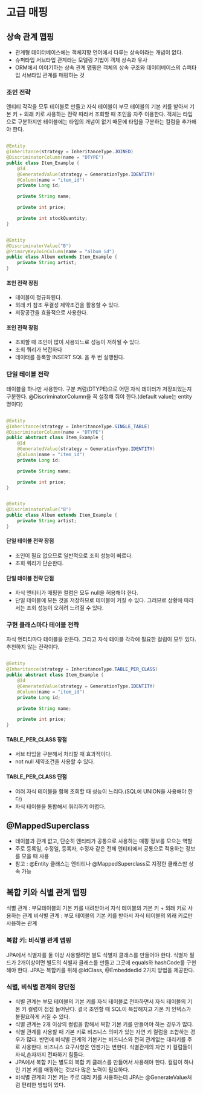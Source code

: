 # 고급 매핑

## 상속 관계 맵핑

- 관계형 데이터베이스에는 객체지향 언어에서 다루는 상속이라는 개념이 없다.
- 슈퍼타입 서브타입 관계라는 모델링 기법이 객체 상속과 유사
- ORM에서 이야기하는 상속 관계 맵핑은 객체의 상속 구조와 데이터베이스의 슈퍼타입 서브타입 관계를 매핑하는 것

### 조인 전략

엔티티 각각을 모두 테이블로 만들고 자식 테이블이 부모 테이블의 기본 키를 받아서 기본 키 + 외래 키로 사용하는 전략 따라서 조회할 때 조인을 자주 이용한다. 객체는 타입으로 구분하지만 테이블에는 타입의 개념이
없기 때문에 타입을 구분하는 컬럼을 추가해야 한다.

```java

@Entity
@Inheritance(strategy = InheritanceType.JOINED)
@DiscriminatorColumn(name = "DTYPE")
public class Item_Example {
	@Id
	@GeneratedValue(strategy = GenerationType.IDENTITY)
	@Column(name = "item_id")
	private Long id;

	private String name;

	private int price;

	private int stockQuantity;
}
```

```java

@Entity
@DiscriminatorValue("B")
@PrimaryKeyJoinColumn(name = "album_id")
public class Album extends Item_Example {
	private String artist;
}
```

#### 조인 전략 장점

- 테이블이 정규화된다.
- 외래 키 참조 무결성 제약조건을 활용할 수 있다.
- 저장공간을 효율적으로 사용한다.

#### 조인 전략 장점

- 조회할 때 조인이 많이 사용되느로 성능이 저하될 수 있다.
- 조회 쿼리가 복잡하다
- 데이터를 등록할 INSERT SQL 을 두 번 실행된다.

### 단일 테이블 전략

테이블을 하나만 사용한다. 구분 커럼(DTYPE)으로 어떤 자식 데이터가 저장되었는지 구분한다. @DiscriminatorColumn을 꼭 설정해 줘야 한다.(default value는 entity명이다)

```java

@Entity
@Inheritance(strategy = InheritanceType.SINGLE_TABLE)
@DiscriminatorColumn(name = "DTYPE")
public abstract class Item_Example {
	@Id
	@GeneratedValue(strategy = GenerationType.IDENTITY)
	@Column(name = "item_id")
	private Long id;

	private String name;

	private int price;
}
```

```java

@Entity
@DiscriminatorValue("B")
public class Album extends Item_Example {
	private String artist;
}
```

#### 단일 테이블 전략 장점

- 조인이 필요 없으므로 일반적으로 조회 성능이 빠르다.
- 조회 쿼리가 단순한다.

#### 단일 테이블 전략 단점

- 자식 엔티티가 매핑한 컬럼은 모두 null을 허용해야 한다.
- 단일 테이블에 모든 것을 저장하므로 테이블이 커질 수 있다. 그러므로 상황에 따라서는 조회 성능이 오히려 느려질 수 있다.

### 구현 클래스마다 테이블 전략

자식 엔티티마다 테이블을 만든다. 그리고 자식 테이블 각각에 필요한 컬럼이 모두 있다. 추천하지 않는 전략이다.

```java

@Entity
@Inheritance(strategy = InheritanceType.TABLE_PER_CLASS)
public abstract class Item_Example {
	@Id
	@GeneratedValue(strategy = GenerationType.IDENTITY)
	@Column(name = "item_id")
	private Long id;

	private String name;

	private int price;
}
```

#### TABLE_PER_CLASS 장점

- 서브 타입을 구분해서 처리할 때 효과적이다.
- not null 제약조건을 사용할 수 있다.

#### TABLE_PER_CLASS 단점

- 여러 자식 테이블을 함께 조회할 때 성능이 느리다.(SQL에 UNION을 사용해야 한다)
- 자식 테이블을 통합해서 쿼리하기 어렵다.

## @MappedSuperclass

- 테이블과 관계 없고, 단순히 엔티티가 공통으로 사용하는 매핑 정보를 모으는 역할
- 주로 등록일, 수정일, 등록자, 수정자 같은 전체 엔티티에서 공통으로 적용하는 정보를 모을 때 사용
- 참고 : @Entity 클래스는 엔티티나 @MappedSuperclass로 지정한 클래스만 상속 가능

## 복합 키와 식별 관계 맵핑

식별 관계 : 부모테이블의 기본 키를 내려받아서 자식 테이블의 기본 키 + 외래 키로 사용하는 관계 비식별 관계 : 부모 테이블의 기본 키를 받아서 자식 테이블의 외래 키로만 사용하는 관계

### 복합 키: 비식별 관계 맵핑

JPA에서 식별자를 둘 이상 사용할려면 별도 식별자 클래스를 만들어야 한다. 식별자 필드가 2개이상이면 별도의 식별자 클래스를 만들고 그곳에 equals와 hashCode를 구현해야 한다. JPA는 복합키를 위해
@IdClass, @EmbeddedId 2가지 방법을 제공한다.

### 식별, 비식별 관계의 장단점

- 식별 관계는 부모 테이블의 기본 키를 자식 테이블로 전파하면서 자식 테이블의 기본 키 컬럼이 점점 늘어난다. 결국 조인할 때 SQL이 복잡해지고 기본 키 인덱스가 불필요하게 커질 수 있다.
- 식별 관계는 2개 이상의 컬럼을 합해서 복합 기본 키를 만들어야 하는 경우가 많다.
- 식별 관계를 사용할 때 기본 키로 비즈니스 의미가 있는 자연 키 컬럼을 조합하는 경우가 많다. 반면에 비식별 관계의 기본키는 비즈니스와 전혀 관계없는 대리키를 주로 사용한다.
비즈니스 요구사항은 언젠가는 변한다. 식별관계의 자연 키 컬럼들이 자식,손자까지 전파하기 힘들다.
- JPA에서 복합 키는 별도의 복합 키 클래스를 만들어서 사용해야 한다. 컬럼이 하나인 기본 키를 매핑하는 것보다 많은 노력이 필요하다.
- 비식별 관계의 기본 키는 주로 대리 키를 사용하는데 JPA는 @GenerateValue처럼 편리한 방법이 있다.